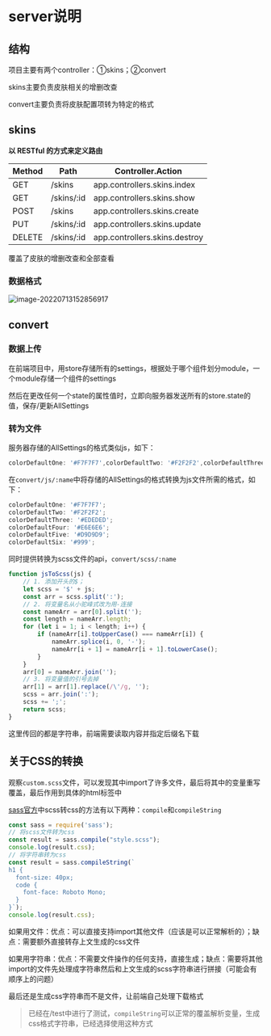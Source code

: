 # server说明

## 结构

项目主要有两个controller：①skins；②convert

skins主要负责皮肤相关的增删改查

convert主要负责将皮肤配置项转为特定的格式

## skins

**以 RESTful 的方式来定义路由**

| Method | Path       | Controller.Action             |
| ------ | ---------- | ----------------------------- |
| GET    | /skins     | app.controllers.skins.index   |
| GET    | /skins/:id | app.controllers.skins.show    |
| POST   | /skins     | app.controllers.skins.create  |
| PUT    | /skins/:id | app.controllers.skins.update  |
| DELETE | /skins/:id | app.controllers.skins.destroy |

覆盖了皮肤的增删改查和全部查看

### 数据格式

![image-20220713152856917](C:\Users\vimerio\AppData\Roaming\Typora\typora-user-images\image-20220713152856917.png)

## convert

### 数据上传

在前端项目中，用store存储所有的settings，根据处于哪个组件划分module，一个module存储一个组件的settings

然后在更改任何一个state的属性值时，立即向服务器发送所有的store.state的值，保存/更新AllSettings

### 转为文件

服务器存储的AllSettings的格式类似js，如下：

```js
colorDefaultOne: '#F7F7F7',colorDefaultTwo: '#F2F2F2',colorDefaultThree: '#EDEDED',colorDefaultFour: '#E6E6E6',colorDefaultFive: '#D9D9D9',colorDefaultSix: '#999'
```

在`convert/js/:name`中将存储的AllSettings的格式转换为js文件所需的格式，如下：

```js
colorDefaultOne: '#F7F7F7';
colorDefaultTwo: '#F2F2F2';
colorDefaultThree: '#EDEDED';
colorDefaultFour: '#E6E6E6';
colorDefaultFive: '#D9D9D9';
colorDefaultSix: '#999';
```

同时提供转换为scss文件的api，`convert/scss/:name`

```js
function jsToScss(js) {
    // 1. 添加开头的$；
    let scss = '$' + js;
    const arr = scss.split(':');
    // 2. 将变量名从小驼峰式改为用-连接
    const nameArr = arr[0].split('');
    const length = nameArr.length;
    for (let i = 1; i < length; i++) {
        if (nameArr[i].toUpperCase() === nameArr[i]) {
            nameArr.splice(i, 0, '-');
            nameArr[i + 1] = nameArr[i + 1].toLowerCase();
        }
    }
    arr[0] = nameArr.join('');
    // 3. 将变量值的引号去掉
    arr[1] = arr[1].replace(/\'/g, '');
    scss = arr.join(':');
    scss += ';';
    return scss;
}
```

这里传回的都是字符串，前端需要读取内容并指定后缀名下载

## 关于CSS的转换

观察`custom.scss`文件，可以发现其中import了许多文件，最后将其中的变量重写覆盖，最后作用到具体的html标签中

[sass官方](https://sass-lang.com/documentation/js-api/)中scss转css的方法有以下两种：`compile`和`compileString`

```js
const sass = require('sass');
// 将scss文件转为css
const result = sass.compile("style.scss");
console.log(result.css);
// 将字符串转为css
const result = sass.compileString(`
h1 {
  font-size: 40px;
  code {
    font-face: Roboto Mono;
  }
}`);
console.log(result.css);
```

如果用文件：优点：可以直接支持import其他文件（应该是可以正常解析的）；缺点：需要额外直接转存上文生成的css文件

如果用字符串：优点：不需要文件操作的任何支持，直接生成；缺点：需要将其他import的文件先处理成字符串然后和上文生成的scss字符串进行拼接（可能会有顺序上的问题）

最后还是生成css字符串而不是文件，让前端自己处理下载格式

> 已经在/test中进行了测试，`compileString`可以正常的覆盖解析变量，生成css格式字符串，已经选择使用这种方式